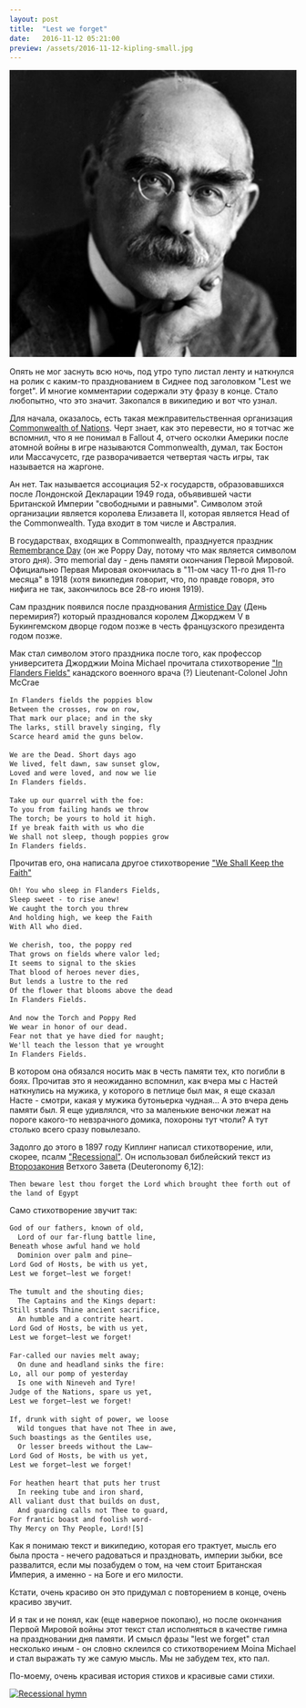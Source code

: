 ```yaml
---
layout: post
title:  "Lest we forget"
date:   2016-11-12 05:21:00
preview: /assets/2016-11-12-kipling-small.jpg
---
```


![Kipling](/assets/2016-11-12-kipling-big.jpg)

Опять не мог заснуть всю ночь, под утро тупо листал ленту и наткнулся на ролик с каким-то празднованием в Сиднее под заголовком "Lest we forget". И многие комментарии содержали эту фразу в конце. Стало любопытно, что это значит. Закопался в википедию и вот что узнал.

Для начала, оказалось, есть такая межправительственная организация [Commonwealth of Nations](https://en.wikipedia.org/wiki/Commonwealth_of_Nations). Черт знает, как это перевести, но я тотчас же вспомнил, что я не понимал в Fallout 4, отчего осколки Америки после атомной войны в игре называются Commonwealth, думал, так Бостон или Массачусетс, где разворачивается четвертая часть игры, так называется на жаргоне. 

Ан нет. Так называется ассоциация 52-х государств, образовавшихся после Лондонской Декларации 1949 года, объявившей части Британской Империи "свободными и равными". Символом этой организации является королева Елизавета II, которая является Head of the Commonwealth. Туда входит в том числе и Австралия. 

В государствах, входящих в Commonwealth, празднуется праздник [Remembrance Day](https://en.wikipedia.org/wiki/Remembrance_Day) (он же Poppy Day, потому что мак является символом этого дня). Это memorial day - день памяти окончания Первой Мировой. Официально Первая Мировая окончилась в "11-ом часу 11-го дня 11-го месяца" в 1918 (хотя википедия говорит, что, по правде говоря, это нифига не так, закончилось все 28-го июня 1919). 

Сам праздник появился после празднования [Armistice Day](https://en.wikipedia.org/wiki/Armistice_Day) (День перемирия?) который праздновался королем Джорджем V в Букингемском дворце годом позже в честь французского президента годом позже. 

Мак стал символом этого праздника после того, как профессор университета Джорджии Moina Michael прочитала стихотворение ["In Flanders Fields"](https://en.wikipedia.org/wiki/In_Flanders_Fields) канадского военного врача (?) Lieutenant-Colonel John McCrae

	In Flanders fields the poppies blow
	Between the crosses, row on row,
	That mark our place; and in the sky
	The larks, still bravely singing, fly
	Scarce heard amid the guns below.

	We are the Dead. Short days ago
	We lived, felt dawn, saw sunset glow,
	Loved and were loved, and now we lie
	In Flanders fields.

	Take up our quarrel with the foe:
	To you from failing hands we throw
	The torch; be yours to hold it high.
	If ye break faith with us who die
	We shall not sleep, though poppies grow
	In Flanders fields.

Прочитав его, она написала другое стихотворение ["We Shall Keep the Faith"](http://www.greatwar.co.uk/poems/moina-michael-we-shall-keep-faith.htm)

	Oh! You who sleep in Flanders Fields,
	Sleep sweet - to rise anew!
	We caught the torch you threw
	And holding high, we keep the Faith
	With All who died.

	We cherish, too, the poppy red
	That grows on fields where valor led;
	It seems to signal to the skies
	That blood of heroes never dies,
	But lends a lustre to the red
	Of the flower that blooms above the dead
	In Flanders Fields.

	And now the Torch and Poppy Red
	We wear in honor of our dead.
	Fear not that ye have died for naught;
	We'll teach the lesson that ye wrought
	In Flanders Fields.  

В котором она обязался носить мак в честь памяти тех, кто погибли в боях. Прочитав это я неожиданно вспомнил, как вчера мы с Настей наткнулись на мужика, у которого в петлице был мак, я еще сказал Насте - смотри, какая у мужика бутоньерка чудная... А это вчера день памяти был. Я еще удивлялся, что за маленькие веночки лежат на пороге какого-то невзрачного домика, похороны тут чтоли? А тут столько всего сразу повылезало.

Задолго до этого в 1897 году Киплинг написал стихотворение, или, скорее, псалм ["Recessional"](https://en.wikipedia.org/wiki/Recessional_(poem)). Он использовал библейский текст из [Второзакония](https://en.wikipedia.org/wiki/Book_of_Deuteronomy) Ветхого Завета (Deuteronomy 6,12):

	Then beware lest thou forget the Lord which brought thee forth out of the land of Egypt 

Само стихотворение звучит так:

	God of our fathers, known of old,
	  Lord of our far-flung battle line,
	Beneath whose awful hand we hold
	  Dominion over palm and pine—
	Lord God of Hosts, be with us yet,
	Lest we forget—lest we forget!

	The tumult and the shouting dies;
	  The Captains and the Kings depart:
	Still stands Thine ancient sacrifice,
	  An humble and a contrite heart.
	Lord God of Hosts, be with us yet,
	Lest we forget—lest we forget!

	Far-called our navies melt away;
	  On dune and headland sinks the fire:
	Lo, all our pomp of yesterday
	  Is one with Nineveh and Tyre!
	Judge of the Nations, spare us yet,
	Lest we forget—lest we forget!

	If, drunk with sight of power, we loose
	  Wild tongues that have not Thee in awe,
	Such boastings as the Gentiles use,
	  Or lesser breeds without the Law—
	Lord God of Hosts, be with us yet,
	Lest we forget—lest we forget!

	For heathen heart that puts her trust
	  In reeking tube and iron shard,
	All valiant dust that builds on dust,
	  And guarding calls not Thee to guard,
	For frantic boast and foolish word-
	Thy Mercy on Thy People, Lord![5]

Как я понимаю текст и википедию, которая его трактует, мысль его была проста - нечего радоваться и праздновать, империи зыбки, все развалится, если мы позабудем о том, на чем стоит Британская Империя, а именно - на Боге и его милости.

Кстати, очень красиво он это придумал с повторением в конце, очень красиво звучит.

И я так и не понял, как (еще наверное покопаю), но после окончания Первой Мировой войны этот текст стал исполняться в качестве гимна на праздновании дня памяти. И смысл фразы "lest we forget" стал несколько иным - он словно склеился со стихотворением Moina Michael и стал выражать ту же самую мысль. Мы не забудем тех, кто пал.

По-моему, очень красивая история стихов и красивые сами стихи. 

[![Recessional hymn](http://img.youtube.com/vi/hMZSDxsQRjQ/0.jpg)](https://www.youtube.com/watch?v=hMZSDxsQRjQ)
